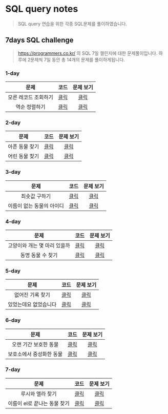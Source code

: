 # SQL query notes
> SQL query 연습을 위한 각종 SQL문제를 풀이하였습니다. 


## 7days SQL challenge
> https://programmers.co.kr/ 의 SQL 7일 챌린지에 대한 문제풀이입니다.
> 하루에 2문제씩 7일 동안 총 14개의 문제를 풀이하게됩니다.

### 1-day
문제 | 코드 | 문제 보기
:---: | :---: | :---:
모른 레코드 조회하기 | [클릭](Programmers_SQL_challenge/day1/모든_레코드_조회하기.sql) | [클릭](https://programmers.co.kr/learn/courses/30/lessons/59034)
역순 정렬하기| [클릭](Programmers_SQL_challenge/day1/역순_정렬하기.sql) | [클릭](https://programmers.co.kr/learn/courses/30/lessons/59035)

### 2-day
문제 | 코드 | 문제 보기
:---: | :---: | :---:
아픈 동물 찾기| [클릭](Programmers_SQL_challenge/day2/아픈_동물_찾기.sql) | [클릭](https://programmers.co.kr/learn/courses/30/lessons/59036)
어린 동물 찾기| [클릭](Programmers_SQL_challenge/day2/어린_동물_찾기.sql) | [클릭](https://programmers.co.kr/learn/courses/30/lessons/59037)

### 3-day
문제 | 코드 | 문제 보기
:---: | :---: | :---:
최솟값 구하기| [클릭](Programmers_SQL_challenge/day3/최솟값_구하기.sql) | [클릭](https://programmers.co.kr/learn/courses/30/lessons/59038)
이름이 없는 동물의 아이디| [클릭](Programmers_SQL_challenge/day3/이름이_없는_동물의_아이디.sql) | [클릭](https://programmers.co.kr/learn/courses/30/lessons/59039)

### 4-day
문제 | 코드 | 문제 보기
:---: | :---: | :---:
고양이와 개는 몇 마리 있을까| [클릭](Programmers_SQL_challenge/day4/고양이와_개는_몇_마리_있을까.sql) | [클릭](https://programmers.co.kr/learn/courses/30/lessons/59040)
동명 동물 수 찾기| [클릭](Programmers_SQL_challenge/day4/동명_동물_수_찾기.sql) | [클릭](https://programmers.co.kr/learn/courses/30/lessons/59041)

### 5-day
문제 | 코드 | 문제 보기
:---: | :---: | :---:
없어진 기록 찾기| [클릭](Programmers_SQL_challenge/day5/없어진_기록_찾기.sql) | [클릭](https://programmers.co.kr/learn/courses/30/lessons/59042)
있었는데요 없었습니다| [클릭](Programmers_SQL_challenge/day5/있었는데요_없었습니다.sql) | [클릭](https://programmers.co.kr/learn/courses/30/lessons/59043)

### 6-day
문제 | 코드 | 문제 보기
:---: | :---: | :---:
오랜 기간 보호한 동물| [클릭](Programmers_SQL_challenge/day6/오랜_기간_보호한_동물.sql) | [클릭](https://programmers.co.kr/learn/courses/30/lessons/59044)
보호소에서 중성화한 동물| [클릭](Programmers_SQL_challenge/day6/보호소에서_중성화한_동물.sql) | [클릭](https://programmers.co.kr/learn/courses/30/lessons/59045)

### 7-day
문제 | 코드 | 문제 보기
:---: | :---: | :---:
루시와 엘라 찾기| [클릭](Programmers_SQL_challenge/day7/루시와_엘라_찾기.sql) | [클릭](https://programmers.co.kr/learn/courses/30/lessons/59046)
이름이 el로 끝나는 동물 찾기| [클릭](Programmers_SQL_challenge/day7/이름이_el로_끝나는_동물_찾기.sql) | [클릭](https://programmers.co.kr/learn/courses/30/lessons/59047)

